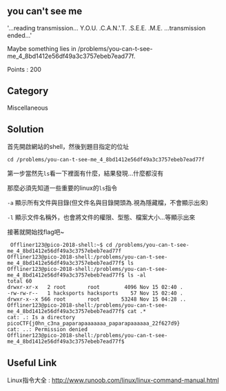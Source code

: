 ## you can't see me
'...reading transmission... Y.O.U. .C.A.N.'.T. .S.E.E. .M.E. ...transmission ended...' 

Maybe something lies in /problems/you-can-t-see-me_4_8bd1412e56df49a3c3757ebeb7ead77f.

Points : 200

## Category
Miscellaneous

## Solution
首先開啟網站的shell，然後到題目指定的位址

`cd /problems/you-can-t-see-me_4_8bd1412e56df49a3c3757ebeb7ead77f`

第一步當然先`ls`看一下裡面有什麼，結果發現...什麼都沒有

那麼必須先知道一些重要的linux的`ls`指令

`-a` 顯示所有文件與目錄(但文件名與目錄開頭為.視為隱藏檔，不會顯示出來)

`-l` 顯示文件名稱外，也會將文件的權限、型態、檔案大小...等顯示出來

接著就開始找flag吧~

```shell
 Offliner123@pico-2018-shell:~$ cd /problems/you-can-t-see-me_4_8bd1412e56df49a3c3757ebeb7ead77f                            
Offliner123@pico-2018-shell:/problems/you-can-t-see-me_4_8bd1412e56df49a3c3757ebeb7ead77f$ ls                              
Offliner123@pico-2018-shell:/problems/you-can-t-see-me_4_8bd1412e56df49a3c3757ebeb7ead77f$ ls -al                          
total 60                                                                                                                   
drwxr-xr-x   2 root       root        4096 Nov 15 02:40 .
-rw-rw-r--   1 hacksports hacksports    57 Nov 15 02:40 .                                                                  
drwxr-x--x 566 root       root       53248 Nov 15 04:28 ..
Offliner123@pico-2018-shell:/problems/you-can-t-see-me_4_8bd1412e56df49a3c3757ebeb7ead77f$ cat .*                          
cat: .: Is a directory                                                                                                     
picoCTF{j0hn_c3na_paparapaaaaaaa_paparapaaaaaa_22f627d9}                                                                   
cat: ..: Permission denied                                                                                                 
Offliner123@pico-2018-shell:/problems/you-can-t-see-me_4_8bd1412e56df49a3c3757ebeb7ead77f$   
```

## Useful Link
Linux指令大全 : http://www.runoob.com/linux/linux-command-manual.html
